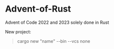# Advent-of-Rust
Advent of Code 2022 and 2023 solely done in Rust 

New project:
>cargo new "name" --bin --vcs none
